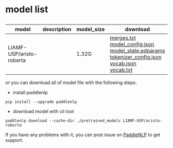 #  model list

##  

| model  | description | model_size  | download         |
| --- | --- | --- | --- |
|LIAMF-USP/aristo-roberta|  | 1.32G | [merges.txt](https://bj.bcebos.com/paddlenlp/models/community/LIAMF-USP/aristo-roberta/merges.txt)<br>[model_config.json](https://bj.bcebos.com/paddlenlp/models/community/LIAMF-USP/aristo-roberta/model_config.json)<br>[model_state.pdparams](https://bj.bcebos.com/paddlenlp/models/community/LIAMF-USP/aristo-roberta/model_state.pdparams)<br>[tokenizer_config.json](https://bj.bcebos.com/paddlenlp/models/community/LIAMF-USP/aristo-roberta/tokenizer_config.json)<br>[vocab.json](https://bj.bcebos.com/paddlenlp/models/community/LIAMF-USP/aristo-roberta/vocab.json)<br>[vocab.txt](https://bj.bcebos.com/paddlenlp/models/community/LIAMF-USP/aristo-roberta/vocab.txt) |

or you can download all of model file with the following steps:

* install paddlenlp

```shell
pip install --upgrade paddlenlp
```

* download model with cli tool

```shell
paddlenlp download --cache-dir ./pretrained_models LIAMF-USP/aristo-roberta
```

If you have any problems with it, you can post issue on [PaddleNLP](https://github.com/PaddlePaddle/PaddleNLP) to get support.
